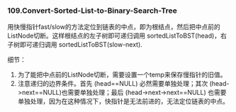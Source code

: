 ### 109.Convert-Sorted-List-to-Binary-Search-Tree

用快慢指针fast/slow的方法定位到链表的中点，即为根结点，然后把中点前的ListNode切断。这样根结点的左子树即可递归调用 sortedListToBST(head)，右子树即可递归调用 sortedListToBST(slow-next). 

细节：
1. 为了能把中点前的ListNode切断，需要设置一个temp来保存慢指针的旧值。
2. 注意递归的边界条件。首先 (head==NULL) 必然需要单独处理；其次 (head->next==NULL)也需要单独处理；最后 (head->next->next==NULL) 也需要单独处理，因为在这种情况下，快指针是无法前进的，无法定位链表的中点。
